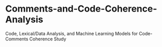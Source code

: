 # Comments-and-Code-Coherence-Analysis
Code, Lexical/Data Analysis, and Machine Learning Models for Code-Comments Coherence Study
